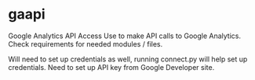 # gaapi
Google Analytics API Access
Use to make API calls to Google Analytics. Check requirements for needed modules / files.

Will need to set up credentials as well, running connect.py will help set up credentials. 
Need to set up API key from Google Developer site.
